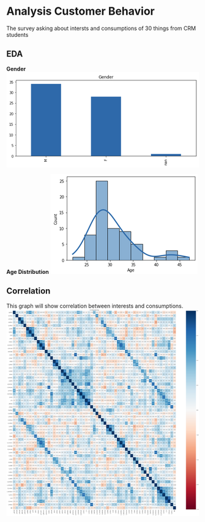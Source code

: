 # Analysis Customer Behavior
The survey asking about intersts and consumptions of 30 things from CRM students

## EDA
**Gender**
![gender](./Gender.png)

**Age Distribution**
![age](./Age.png)

## Correlation 
This graph will show correlation between interests and consumptions.
![corr](./corr.png)